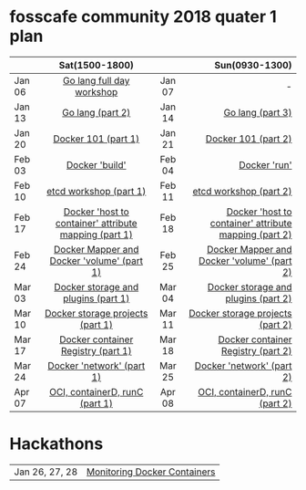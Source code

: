 # fosscafe community 2018 quater 1 plan


|  |Sat(1500-1800)|   |Sun(0930-1300)|
|--|:-----------:|:----:|------------:|
|Jan 06| [Go lang full day workshop](https://www.meetup.com/fosscafe/events/246234403/)|Jan 07|-|
|Jan 13| [Go lang (part 2)](https://www.meetup.com/fosscafe/events/246708833/)|Jan 14| [Go lang (part 3)](https://www.meetup.com/fosscafe/events/246708862/)|
|Jan 20| [Docker 101 (part 1)](https://www.meetup.com/fosscafe/events/246713494/)|Jan 21|[Docker 101 (part 2)](https://www.meetup.com/fosscafe/events/246713526/)|
|Feb 03| [Docker 'build'](https://www.meetup.com/fosscafe/events/246713570/)|Feb 04|[Docker 'run'](https://www.meetup.com/fosscafe/events/246713582/)|
|Feb 10| [etcd workshop (part 1)](https://www.meetup.com/fosscafe/events/246713628/)|Feb 11|[etcd workshop (part 2)](https://www.meetup.com/fosscafe/events/246713647/)
|Feb 17|[Docker 'host to container' attribute mapping (part 1)](https://www.meetup.com/fosscafe/events/246713672/)|Feb 18|[Docker 'host to container' attribute mapping (part 2)](https://www.meetup.com/fosscafe/events/246713717/)|
|Feb 24|[Docker Mapper and Docker 'volume' (part 1)](https://www.meetup.com/fosscafe/events/246713748/)|Feb 25|[Docker Mapper and Docker 'volume' (part 2)](https://www.meetup.com/fosscafe/events/246713772/)|
|Mar 03|[Docker storage and plugins (part 1)](https://www.meetup.com/fosscafe/events/246713792/)|Mar 04|[Docker storage and plugins (part 2)](https://www.meetup.com/fosscafe/events/246713917/)|
|Mar 10|[Docker storage projects (part 1)](https://www.meetup.com/fosscafe/events/246713988/)|Mar 11|[Docker storage projects (part 2)](https://www.meetup.com/fosscafe/events/246714018/)|
|Mar 17|[Docker container Registry (part 1)](https://www.meetup.com/fosscafe/events/246714047/)|Mar 18|[Docker container Registry (part 2)](https://www.meetup.com/fosscafe/events/246714076/)|
|Mar 24|[Docker 'network' (part 1)](https://www.meetup.com/fosscafe/events/246714105/)|Mar 25|[Docker 'network' (part 2)](https://www.meetup.com/fosscafe/events/246714127/)|
|Apr 07|[OCI, containerD, runC (part 1)](https://www.meetup.com/fosscafe/events/246714191/)|Apr 08|[OCI, containerD, runC (part 2)](https://www.meetup.com/fosscafe/events/246714316/)|




# Hackathons
| | |
|--|---:|
|Jan 26, 27, 28|[Monitoring Docker Containers](https://www.meetup.com/fosscafe/events/246713608/)|
